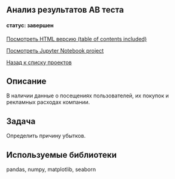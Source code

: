 ## Анализ результатов AB теста
#### статус: завершен

[Посмотреть HTML версию (table of contents included)](https://ivanvashkovets.github.io/html_pages/bussines_analysis.html)

[Посмотреть Jupyter Notebook project](https://github.com/IvanVashkovets/Portfolio/blob/main/Анализ%20убытков%20приложения/bussines_analysis.ipynb)

[Назад к списку проектов](https://github.com/IvanVashkovets/Portfolio/tree/main)

## Описание
В наличии данные о посещениях пользователей, их покупок и рекламных расходах компании.

## Задача
Определить причину убытков.

## Используемые библиотеки
pandas, numpy, matplotlib, seaborn
